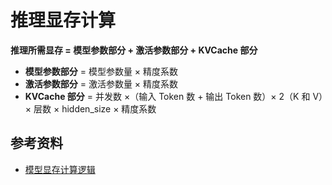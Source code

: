 # 推理显存计算

**推理所需显存 = 模型参数部分 + 激活参数部分 + KVCache 部分**

- **模型参数部分** = 模型参数量 × 精度系数
- **激活参数部分** = 激活参数量 × 精度系数
- **KVCache 部分** = 并发数 ×（输入 Token 数 + 输出 Token 数）× 2（K 和 V）× 层数 × hidden_size × 精度系数

## 参考资料

- [模型显存计算逻辑](https://mp.weixin.qq.com/s/lNcszOFnGVktBRAAsHDVIA)

